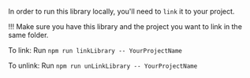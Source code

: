 In order to run this library locally, you'll need to `link` it to your project.

!!! Make sure you have this library and the project you want to link in the same folder.

To link:
	Run `npm run linkLibrary -- YourProjectName`

To unlink:
	Run `npm run unLinkLibrary -- YourProjectName`